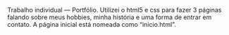 Trabalho individual — Portfólio.
Utilizei o html5 e css para fazer 3 páginas falando sobre meus hobbies, minha história e uma forma de entrar em contato.
A página inicial está nomeada como “inicio.html”.
